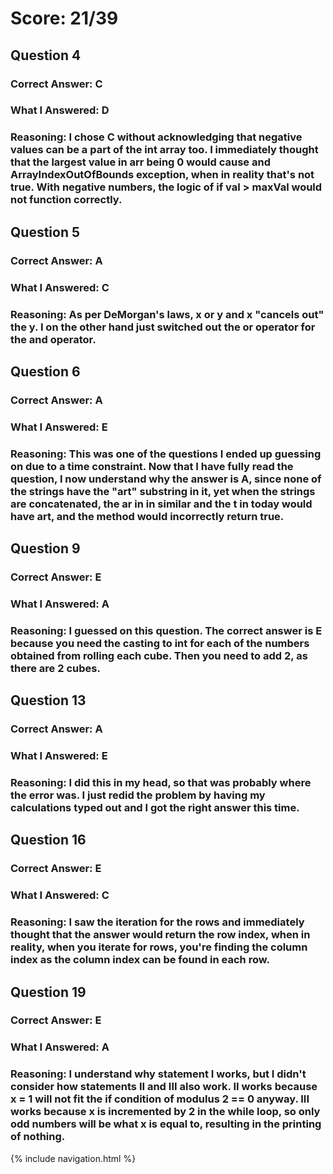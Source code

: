 # Score: 21/39
## Question 4
### Correct Answer: C
### What I Answered: D
### Reasoning: I chose C without acknowledging that negative values can be a part of the int array too. I immediately thought that the largest value in arr being 0 would cause and ArrayIndexOutOfBounds exception, when in reality that's not true. With negative numbers, the logic of if val > maxVal would not function correctly.

## Question 5
### Correct Answer: A
### What I Answered: C
### Reasoning: As per DeMorgan's laws, x or y and x "cancels out" the y. I on the other hand just switched out the or operator for the and operator.

## Question 6
### Correct Answer: A
### What I Answered: E
### Reasoning: This was one of the questions I ended up guessing on due to a time constraint. Now that I have fully read the question, I now understand why the answer is A, since none of the strings have the "art" substring in it, yet when the strings are concatenated, the ar in in similar and the t in today would have art, and the method would incorrectly return true.

## Question 9
### Correct Answer: E
### What I Answered: A
### Reasoning: I guessed on this question. The correct answer is E because you need the casting to int for each of the numbers obtained from rolling each cube. Then you need to add 2, as there are 2 cubes.

## Question 13
### Correct Answer: A
### What I Answered: E
### Reasoning: I did this in my head, so that was probably where the error was. I just redid the problem by having my calculations typed out and I got the right answer this time.

## Question 16
### Correct Answer: E
### What I Answered: C
### Reasoning: I saw the iteration for the rows and immediately thought that the answer would return the row index, when in reality, when you iterate for rows, you're finding the column index as the column index can be found in each row.

## Question 19
### Correct Answer: E
### What I Answered: A
### Reasoning: I understand why statement I works, but I didn't consider how statements II and III also work. II works because x = 1 will not fit the if condition of modulus 2 == 0 anyway. III works because x is incremented by 2 in the while loop, so only odd numbers will be what x is equal to, resulting in the printing of nothing.


{% include navigation.html %}
